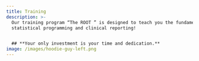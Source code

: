 ```yaml
---
title: Training
description: >-
  Our training program “The ROOT ” is designed to teach you the fundamentals of
  statistical programming and clinical reporting!


  ## **Your only investment is your time and dedication.**
image: /images/hoodie-guy-left.png
---
```

